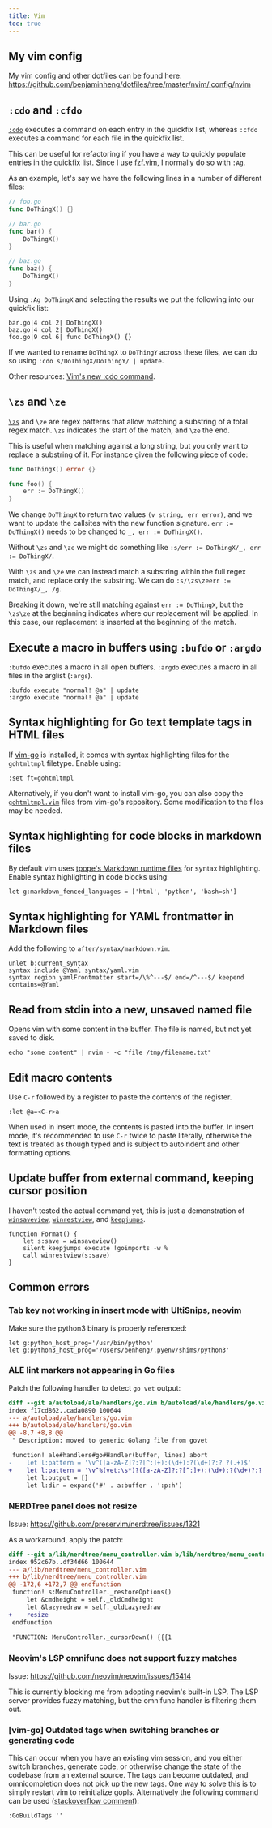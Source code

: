 ```yaml
---
title: Vim
toc: true
---
```


## My vim config

My vim config and other dotfiles can be found here:
https://github.com/benjaminheng/dotfiles/tree/master/nvim/.config/nvim

## `:cdo` and `:cfdo`

[`:cdo`](https://vimhelp.org/quickfix.txt.html#%3Acdo) executes a command on
each entry in the quickfix list, whereas `:cfdo` executes a command for each
file in the quickfix list.

This can be useful for refactoring if you have a way to quickly populate
entries in the quickfix list. Since I use
[fzf.vim](https://github.com/junegunn/fzf.vim), I normally do so with `:Ag`.

As an example, let's say we have the following lines in a number of different files:

```go
// foo.go
func DoThingX() {}

// bar.go
func bar() {
    DoThingX()
}

// baz.go
func baz() {
    DoThingX()
}
```

Using `:Ag DoThingX` and selecting the results we put the following into our
quickfix list:

```vim
bar.go|4 col 2| DoThingX()
baz.go|4 col 2| DoThingX()
foo.go|9 col 6| func DoThingX() {}
```

If we wanted to rename `DoThingX` to `DoThingY` across these files, we can do
so using `:cdo s/DoThingX/DoThingY/ | update`.

Other resources: [Vim's new :cdo
command](https://chrisarcand.com/vims-new-cdo-command/).

## `\zs` and `\ze`

[`\zs`](https://vimhelp.org/pattern.txt.html#%2F%5Czs) and `\ze` are regex
patterns that allow matching a substring of a total regex match. `\zs`
indicates the start of the match, and `\ze` the end.

This is useful when matching against a long string, but you only want to
replace a substring of it. For instance given the following piece of code:

```go
func DoThingX() error {}

func foo() {
    err := DoThingX()
}
```

We change `DoThingX` to return two values `(v string, err error)`, and we want
to update the callsites with the new function signature. `err := DoThingX()`
needs to be changed to `_, err := DoThingX()`.

Without `\zs` and `\ze` we might do something like `:s/err := DoThingX/_, err
:= DoThingX/`.

With `\zs` and `\ze` we can instead match a substring within the full regex
match, and replace only the substring. We can do `:s/\zs\zeerr := DoThingX/_, /g`.

Breaking it down, we're still matching against `err := DoThingX`, but the
`\zs\ze` at the beginning indicates where our replacement will be applied. In
this case, our replacement is inserted at the beginning of the match.

## Execute a macro in buffers using `:bufdo` or `:argdo`

`:bufdo` executes a macro in all open buffers. `:argdo` executes a macro in all
files in the arglist (`:args`).

```vim
:bufdo execute "normal! @a" | update
:argdo execute "normal! @a" | update
```

## Syntax highlighting for Go text template tags in HTML files

If [vim-go](https://github.com/fatih/vim-go) is installed, it comes with syntax
highlighting files for the `gohtmltmpl` filetype. Enable using:

```vim
:set ft=gohtmltmpl
```

Alternatively, if you don't want to install vim-go, you can also copy the
[`gohtmltmpl.vim`](https://github.com/fatih/vim-go/blob/00c5f2dad170131c0c850dbf331d63ddf515116d/syntax/gohtmltmpl.vim)
files from vim-go's repository. Some modification to the files may be needed.

## Syntax highlighting for code blocks in markdown files

By default vim uses [tpope's Markdown runtime
files](https://github.com/tpope/vim-markdown) for syntax highlighting. Enable syntax highlighting in code blocks using:

```vim
let g:markdown_fenced_languages = ['html', 'python', 'bash=sh']
```

## Syntax highlighting for YAML frontmatter in Markdown files

Add the following to `after/syntax/markdown.vim`.

```vim
unlet b:current_syntax
syntax include @Yaml syntax/yaml.vim
syntax region yamlFrontmatter start=/\%^---$/ end=/^---$/ keepend contains=@Yaml
```

## Read from stdin into a new, unsaved named file

Opens vim with some content in the buffer. The file is named, but not yet
saved to disk.

```
echo "some content" | nvim - -c "file /tmp/filename.txt"
```

## Edit macro contents

Use `C-r` followed by a register to paste the contents of the register.

```
:let @a=<C-r>a
```

When used in insert mode, the contents is pasted into the buffer. In insert mode,
it's recommended to use `C-r` twice to paste literally, otherwise the text is
treated as though typed and is subject to autoindent and other formatting
options.

## Update buffer from external command, keeping cursor position

I haven't tested the actual command yet, this is just a demonstration of
[`winsaveview`](https://vimhelp.org/builtin.txt.html#winsaveview%28%29),
[`winrestview`](https://vimhelp.org/builtin.txt.html#winrestview%28%29), and
[`keepjumps`](https://vimhelp.org/motion.txt.html#%3Akeepjumps).

```
function Format() {
    let s:save = winsaveview()
    silent keepjumps execute !goimports -w %
    call winrestview(s:save)
}
```

## Common errors

### Tab key not working in insert mode with UltiSnips, neovim

Make sure the python3 binary is properly referenced:

```vim
let g:python_host_prog='/usr/bin/python'
let g:python3_host_prog='/Users/benheng/.pyenv/shims/python3'
```

### ALE lint markers not appearing in Go files

Patch the following handler to detect `go vet` output:

```diff
diff --git a/autoload/ale/handlers/go.vim b/autoload/ale/handlers/go.vim
index f17cd862..cada0890 100644
--- a/autoload/ale/handlers/go.vim
+++ b/autoload/ale/handlers/go.vim
@@ -8,7 +8,8 @@
 " Description: moved to generic Golang file from govet

 function! ale#handlers#go#Handler(buffer, lines) abort
-    let l:pattern = '\v^([a-zA-Z]?:?[^:]+):(\d+):?(\d+)?:? ?(.+)$'
+    let l:pattern = '\v^%(vet:\s*)?([a-zA-Z]?:?[^:]+):(\d+):?(\d+)?:? ?(.+)$'
     let l:output = []
     let l:dir = expand('#' . a:buffer . ':p:h')
```

### NERDTree panel does not resize

Issue: https://github.com/preservim/nerdtree/issues/1321

As a workaround, apply the patch:

```diff
diff --git a/lib/nerdtree/menu_controller.vim b/lib/nerdtree/menu_controller.vim
index 952c67b..df34d66 100644
--- a/lib/nerdtree/menu_controller.vim
+++ b/lib/nerdtree/menu_controller.vim
@@ -172,6 +172,7 @@ endfunction
 function! s:MenuController._restoreOptions()
     let &cmdheight = self._oldCmdheight
     let &lazyredraw = self._oldLazyredraw
+    resize
 endfunction
 
 "FUNCTION: MenuController._cursorDown() {{{1
```

### Neovim's LSP omnifunc does not support fuzzy matches

Issue: https://github.com/neovim/neovim/issues/15414

This is currently blocking me from adopting neovim's built-in LSP. The LSP
server provides fuzzy matching, but the omnifunc handler is filtering them out.

### [vim-go] Outdated tags when switching branches or generating code

This can occur when you have an existing vim session, and you either switch
branches, generate code, or otherwise change the state of the codebase from an
external source. The tags can become outdated, and omnicompletion does not pick
up the new tags. One way to solve this is to simply restart vim to reinitialize
gopls. Alternatively the following command can be used ([stackoverflow
comment](https://github.com/fatih/vim-go/issues/2550#issuecomment-815576448)):

```
:GoBuildTags ''
```
